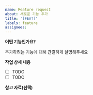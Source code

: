```yaml
---
name: Feature request
about: 새로운 기능 추가
title: '[FEAT]'
labels: feature
assignees: 
---
```


**어떤 기능인가요?**

추가하려는 기능에 대해 간결하게 설명해주세요

**작업 상세 내용**

- [ ] TODO
- [ ] TODO

**참고 자료(선택)**

